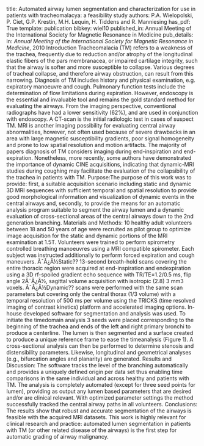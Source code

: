 title: Automated airway lumen segmentation and characterization for use in patients with tracheomalacya: a feasibility study
authors: P.A. Wielopolski, P. Ciet, G.P. Krestin, M.H. Lequin, H. Tiddens and R. Manniesing
has_pdf: True
template: publication
bibkey: wiel10
published_in: Annual Meeting of the International Society for Magnetic Resonance in Medicine
pub_details: in: <i>Annual Meeting of the International Society for Magnetic Resonance in Medicine</i>, 2010
Introduction Tracheomalacia (TM) refers to a weakness of the trachea, frequently due to reduction and/or atrophy of the longitudinal elastic fibers of the pars membranacea, or impaired cartilage integrity, such that the airway is softer and more susceptible to collapse. Various degrees of tracheal collapse, and therefore airway obstruction, can result from this narrowing. Diagnosis of TM includes history and physical examination, e.g. expiratory manoeuvre and cough. Pulmonary function tests include the determination of flow limitations during expiration. However, endoscopy is the essential and invaluable tool and remains the gold standard method for evaluating the airways. From the imaging perspective, conventional radiographs have had a lower sensitivity (62%), and are used in conjunction with endoscopy. A CT-scan is the initial radiologic test in cases of suspect TM. MRI is another imaging possibility for evaluating central airway abnormalities, however, not often used because of severe drawbacks in an area with large magnetic susceptibility gradients, poor signal homogeneity and prone to low spatial resolution and motion artifacts. The majority of papers diagnosis of TM considers imaging during end-inspiration and end-expiration. Nonetheless, more recently, some authors have demonstrated the importance of dynamic CINE acquisitions, indicating that dynamic-MRI studies during coughing may facilitate the evaluation of the collapsibility of the trachea in patients with TM. Purpose:The purpose of this work was to provide: first, a suitable acquisition scenario including static and dynamic 3D MRI sequences with sufficient temporal and spatial resolution to provide good morphological information and visualization of dynamic events in the central airways and, secondly, to provide the means for an automatic analysis program suitable to segment the airway lumen and a dynamic evaluation of cross-sectional areas of the central airways down to the 2nd generation branching. Materials and Methods: 10 healthy adult volunteers between 18 and 50 years of age were recruited as pilot group to optimize image acquisition for the static and dynamic portions of the MRI examination at 1.5T. Volunteers were trained to perform spirometry controlled breathing manoeuvres using a MRI compatible spirometer. Each subject was instructed additionally to perform forced expiration and cough maneuvers. Ã¯Â¿Â½Static?? 13-second breath-hold scans covering the entire thoracic region were acquired at end-inspiration and endexpiration using a 3D rf-spoiled gradient echo sequence with TR/TE=1.2/0.5 ms, flip angle 2Ã¯Â¿Â½, sagittal volume acquisition with isotropic (2.8) 3 mm3 voxels. Ã¯Â¿Â½Dynamic?? scans were performed with the same scan parameters but covering only the central thorax (1/3 volume) with a temporal resolution of 500 ms per volume using the TRICKS (time resolved imaging of contrast kinetics) platform and accelerated imaging options. In-house developed software for segmentation and analysis was used. To initiate the timedomain analysis 3 seeds were placed corresponding to the beginning of the trachea and ends of the left and right primary bronchi to produce a centerline. The lumen is then segmented and a surface created to produce a unique reference frame to ease the timeanalysis (Figure 1). A cross-sectional analysis can then be performed to determine stenosis and distensibility parameters. Likewise, longitudinal and geometrical analyses (e.g., bifurcation angles and planarity) are generated. Results and Discussion: The software tracks the level of the branching automatically and provides a uniquely defined origin per data set thus enabling time comparisons in the same individual and across healthy and patients with TM. The analysis is completely automated (except for three seed points for lumen), providing as output any lumen based parameters that are desired and/or are clinical relevant. With optimized parameter settings the method successfully tracked the central airway paths in all volunteers. Conclusions: The results show that robust and accurate segmentation of the airways is feasible with the acquired MRI datasets. This work is highly relevant for clinical research and practice: automated lumen segmentation in patients with TM (or other related disease of the airways) is the first step for automatic grading of airway malignancy.

